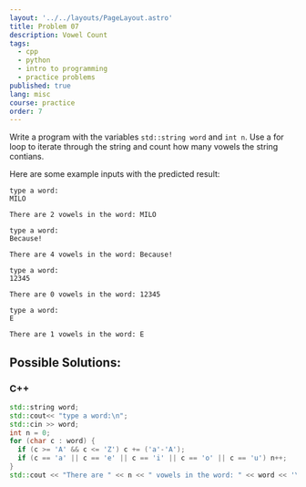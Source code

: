 ```yaml
---
layout: '../../layouts/PageLayout.astro'
title: Problem 07
description: Vowel Count
tags:
  - cpp
  - python
  - intro to programming
  - practice problems
published: true
lang: misc
course: practice
order: 7
---
```


Write a program with the variables `std::string word` and `int n`. Use a for loop to iterate through the string and count how many vowels the string contians.

Here are some example inputs with the predicted result:
```
type a word:
MILO

There are 2 vowels in the word: MILO
```
```
type a word:
Because!

There are 4 vowels in the word: Because!
```
```
type a word:
12345

There are 0 vowels in the word: 12345
```
```
type a word:
E

There are 1 vowels in the word: E
```

## Possible Solutions:
### C++
```cpp
std::string word;
std::cout<< "type a word:\n";
std::cin >> word;
int n = 0;
for (char c : word) {
  if (c >= 'A' && c <= 'Z') c += ('a'-'A');
  if (c == 'a' || c == 'e' || c == 'i' || c == 'o' || c == 'u') n++;
}
std::cout << "There are " << n << " vowels in the word: " << word << '\n';
```